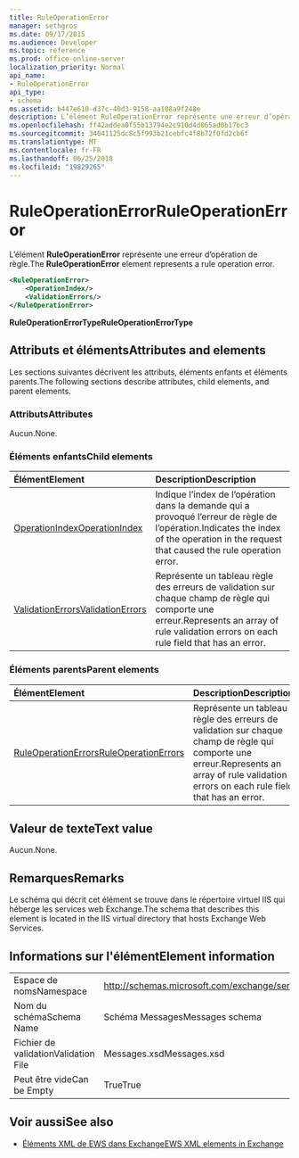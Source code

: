 ```yaml
---
title: RuleOperationError
manager: sethgros
ms.date: 09/17/2015
ms.audience: Developer
ms.topic: reference
ms.prod: office-online-server
localization_priority: Normal
api_name:
- RuleOperationError
api_type:
- schema
ms.assetid: b447e610-d37c-40d3-9158-aa108a9f248e
description: L’élément RuleOperationError représente une erreur d’opération de règle.
ms.openlocfilehash: ff42addea0f55b13794e2c910d4d865ad0b17bc3
ms.sourcegitcommit: 34041125dc8c5f993b21cebfc4f8b72f0fd2cb6f
ms.translationtype: MT
ms.contentlocale: fr-FR
ms.lasthandoff: 06/25/2018
ms.locfileid: "19829265"
---
```

# <a name="ruleoperationerror"></a><span data-ttu-id="73cd4-103">RuleOperationError</span><span class="sxs-lookup"><span data-stu-id="73cd4-103">RuleOperationError</span></span>

<span data-ttu-id="73cd4-104">L’élément **RuleOperationError** représente une erreur d’opération de règle.</span><span class="sxs-lookup"><span data-stu-id="73cd4-104">The **RuleOperationError** element represents a rule operation error.</span></span> 
  
```XML
<RuleOperationError>
    <OperationIndex/>
    <ValidationErrors/>
</RuleOperationError>
```

 <span data-ttu-id="73cd4-105">**RuleOperationErrorType**</span><span class="sxs-lookup"><span data-stu-id="73cd4-105">**RuleOperationErrorType**</span></span>
## <a name="attributes-and-elements"></a><span data-ttu-id="73cd4-106">Attributs et éléments</span><span class="sxs-lookup"><span data-stu-id="73cd4-106">Attributes and elements</span></span>

<span data-ttu-id="73cd4-107">Les sections suivantes décrivent les attributs, éléments enfants et éléments parents.</span><span class="sxs-lookup"><span data-stu-id="73cd4-107">The following sections describe attributes, child elements, and parent elements.</span></span>
  
### <a name="attributes"></a><span data-ttu-id="73cd4-108">Attributs</span><span class="sxs-lookup"><span data-stu-id="73cd4-108">Attributes</span></span>

<span data-ttu-id="73cd4-109">Aucun.</span><span class="sxs-lookup"><span data-stu-id="73cd4-109">None.</span></span>
  
### <a name="child-elements"></a><span data-ttu-id="73cd4-110">Éléments enfants</span><span class="sxs-lookup"><span data-stu-id="73cd4-110">Child elements</span></span>

|<span data-ttu-id="73cd4-111">**Élément**</span><span class="sxs-lookup"><span data-stu-id="73cd4-111">**Element**</span></span>|<span data-ttu-id="73cd4-112">**Description**</span><span class="sxs-lookup"><span data-stu-id="73cd4-112">**Description**</span></span>|
|:-----|:-----|
|[<span data-ttu-id="73cd4-113">OperationIndex</span><span class="sxs-lookup"><span data-stu-id="73cd4-113">OperationIndex</span></span>](operationindex.md) <br/> |<span data-ttu-id="73cd4-114">Indique l’index de l’opération dans la demande qui a provoqué l’erreur de règle de l’opération.</span><span class="sxs-lookup"><span data-stu-id="73cd4-114">Indicates the index of the operation in the request that caused the rule operation error.</span></span>  <br/> |
|[<span data-ttu-id="73cd4-115">ValidationErrors</span><span class="sxs-lookup"><span data-stu-id="73cd4-115">ValidationErrors</span></span>](validationerrors.md) <br/> |<span data-ttu-id="73cd4-116">Représente un tableau règle des erreurs de validation sur chaque champ de règle qui comporte une erreur.</span><span class="sxs-lookup"><span data-stu-id="73cd4-116">Represents an array of rule validation errors on each rule field that has an error.</span></span>  <br/> |
   
### <a name="parent-elements"></a><span data-ttu-id="73cd4-117">Éléments parents</span><span class="sxs-lookup"><span data-stu-id="73cd4-117">Parent elements</span></span>

|<span data-ttu-id="73cd4-118">**Élément**</span><span class="sxs-lookup"><span data-stu-id="73cd4-118">**Element**</span></span>|<span data-ttu-id="73cd4-119">**Description**</span><span class="sxs-lookup"><span data-stu-id="73cd4-119">**Description**</span></span>|
|:-----|:-----|
|[<span data-ttu-id="73cd4-120">RuleOperationErrors</span><span class="sxs-lookup"><span data-stu-id="73cd4-120">RuleOperationErrors</span></span>](ruleoperationerrors.md) <br/> |<span data-ttu-id="73cd4-121">Représente un tableau règle des erreurs de validation sur chaque champ de règle qui comporte une erreur.</span><span class="sxs-lookup"><span data-stu-id="73cd4-121">Represents an array of rule validation errors on each rule field that has an error.</span></span>  <br/> |
   
## <a name="text-value"></a><span data-ttu-id="73cd4-122">Valeur de texte</span><span class="sxs-lookup"><span data-stu-id="73cd4-122">Text value</span></span>

<span data-ttu-id="73cd4-123">Aucun.</span><span class="sxs-lookup"><span data-stu-id="73cd4-123">None.</span></span>
  
## <a name="remarks"></a><span data-ttu-id="73cd4-124">Remarques</span><span class="sxs-lookup"><span data-stu-id="73cd4-124">Remarks</span></span>

<span data-ttu-id="73cd4-125">Le schéma qui décrit cet élément se trouve dans le répertoire virtuel IIS qui héberge les services web Exchange.</span><span class="sxs-lookup"><span data-stu-id="73cd4-125">The schema that describes this element is located in the IIS virtual directory that hosts Exchange Web Services.</span></span>
  
## <a name="element-information"></a><span data-ttu-id="73cd4-126">Informations sur l'élément</span><span class="sxs-lookup"><span data-stu-id="73cd4-126">Element information</span></span>

|||
|:-----|:-----|
|<span data-ttu-id="73cd4-127">Espace de noms</span><span class="sxs-lookup"><span data-stu-id="73cd4-127">Namespace</span></span>  <br/> |http://schemas.microsoft.com/exchange/services/2006/messages  <br/> |
|<span data-ttu-id="73cd4-128">Nom du schéma</span><span class="sxs-lookup"><span data-stu-id="73cd4-128">Schema Name</span></span>  <br/> |<span data-ttu-id="73cd4-129">Schéma Messages</span><span class="sxs-lookup"><span data-stu-id="73cd4-129">Messages schema</span></span>  <br/> |
|<span data-ttu-id="73cd4-130">Fichier de validation</span><span class="sxs-lookup"><span data-stu-id="73cd4-130">Validation File</span></span>  <br/> |<span data-ttu-id="73cd4-131">Messages.xsd</span><span class="sxs-lookup"><span data-stu-id="73cd4-131">Messages.xsd</span></span>  <br/> |
|<span data-ttu-id="73cd4-132">Peut être vide</span><span class="sxs-lookup"><span data-stu-id="73cd4-132">Can be Empty</span></span>  <br/> |<span data-ttu-id="73cd4-133">True</span><span class="sxs-lookup"><span data-stu-id="73cd4-133">True</span></span>  <br/> |
   
## <a name="see-also"></a><span data-ttu-id="73cd4-134">Voir aussi</span><span class="sxs-lookup"><span data-stu-id="73cd4-134">See also</span></span>



- [<span data-ttu-id="73cd4-135">Éléments XML de EWS dans Exchange</span><span class="sxs-lookup"><span data-stu-id="73cd4-135">EWS XML elements in Exchange</span></span>](ews-xml-elements-in-exchange.md)


